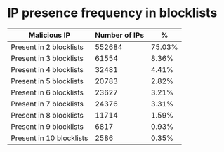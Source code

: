 # IP presence frequency in blocklists
| Malicious IP | Number of IPs | % |
|----|----|----|
| Present in 2 blocklists | 552684 | 75.03% |
| Present in 3 blocklists | 61554 | 8.36% |
| Present in 4 blocklists | 32481 | 4.41% |
| Present in 5 blocklists | 20783 | 2.82% |
| Present in 6 blocklists | 23627 | 3.21% |
| Present in 7 blocklists | 24376 | 3.31% |
| Present in 8 blocklists | 11714 | 1.59% |
| Present in 9 blocklists | 6817 | 0.93% |
| Present in 10 blocklists | 2586 | 0.35% |

